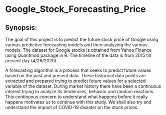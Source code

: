 # Google_Stock_Forecasting_Price


## Synopsis:
The goal of this project is to predict the future stock price of Google using various predictive forecasting models and then analyzing the various models. The dataset for Google stocks is obtained from Yahoo Finance using Quantmod package in R. The timeline of the data is from 2015 till present day (4/26/2020).

A forecasting algorithm is a process that seeks to predict future values based on the past and present data. These historical data points are extracted and prepared trying to predict future values for a selected variable of the dataset. During market history there have been a continuous interest trying to analyze its tendencies, behavior and random reactions. This continuous concern to understand what happens before it really happens motivates us to continue with this study. We shall also try and understand the impact of COVID-19 disaster on the stock prices.
